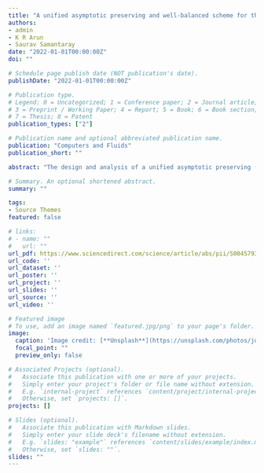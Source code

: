 ```yaml
---
title: "A unified asymptotic preserving and well-balanced scheme for the Euler system with multiscale relaxation"
authors:
- admin
- K R Arun
- Saurav Samantaray
date: "2022-01-01T00:00:00Z"
doi: ""

# Schedule page publish date (NOT publication's date).
publishDate: "2022-01-01T00:00:00Z"

# Publication type.
# Legend: 0 = Uncategorized; 1 = Conference paper; 2 = Journal article;
# 3 = Preprint / Working Paper; 4 = Report; 5 = Book; 6 = Book section;
# 7 = Thesis; 8 = Patent
publication_types: ["2"]

# Publication name and optional abbreviated publication name.
publication: "Computers and Fluids"
publication_short: ""

abstract: "The design and analysis of a unified asymptotic preserving (AP) and well-balanced scheme for the Euler Equations with gravitational and frictional source terms is presented in this paper. The asymptotic behaviour of the Euler system in the limit of zero Mach and Froude numbers, and large friction is characterised by an additional scaling parameter. Depending on the values of this parameter, the Euler system relaxes towards a hyperbolic or a parabolic limit equation. Standard Implicit–Explicit Runge–Kutta schemes are incapable of switching between these asymptotic regimes. We propose a time semi-discretisation to obtain a unified scheme which is AP for the two different limits. A further reformulation of the semi-implicit scheme can be recast as a fully-explicit method in which the mass update contains both hyperbolic and parabolic fluxes. A space–time fully-discrete scheme is derived using a finite volume framework. A hydrostatic reconstruction strategy, an upwinding of the sources at the interfaces, and a careful choice of the central discretisation of the parabolic fluxes are used to achieve the well-balancing property for hydrostatic steady states. Results of several numerical case studies are presented to substantiate the theoretical claims and to verify the robustness of the scheme."

# Summary. An optional shortened abstract.
summary: ""

tags:
- Source Themes
featured: false

# links:
# - name: ""
#   url: ""
url_pdf: https://www.sciencedirect.com/science/article/abs/pii/S0045793021003510
url_code: ''
url_dataset: ''
url_poster: ''
url_project: ''
url_slides: ''
url_source: ''
url_video: ''

# Featured image
# To use, add an image named `featured.jpg/png` to your page's folder. 
image:
  caption: 'Image credit: [**Unsplash**](https://unsplash.com/photos/jdD8gXaTZsc)'
  focal_point: ""
  preview_only: false

# Associated Projects (optional).
#   Associate this publication with one or more of your projects.
#   Simply enter your project's folder or file name without extension.
#   E.g. `internal-project` references `content/project/internal-project/index.md`.
#   Otherwise, set `projects: []`.
projects: []

# Slides (optional).
#   Associate this publication with Markdown slides.
#   Simply enter your slide deck's filename without extension.
#   E.g. `slides: "example"` references `content/slides/example/index.md`.
#   Otherwise, set `slides: ""`.
slides: ""
---
```



